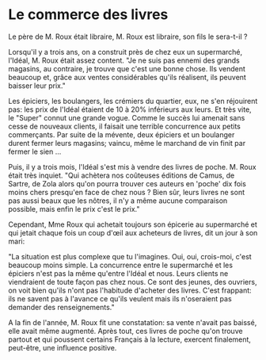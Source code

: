 # Le commerce des livres

Le père de M. Roux était libraire, M. Roux est libraire, son fils
le sera-t-il ?

Lorsqu'il y a trois ans, on a construit près de chez eux un supermarché,
l'Idéal, M. Roux était assez content. "Je ne suis pas ennemi des grands magasins, au
contraire, je trouve que c'est une bonne chose. Ils vendent beaucoup et, grâce aux
ventes considérables qu'ils réalisent, ils peuvent baisser leur prix."

Les épiciers, les boulangers, les crémiers du quartier, eux, ne s'en réjouirent pas:
les prix de l'Idéal étaient de 10 à 20% inférieurs aux leurs.
Et très vite, le "Super" connut une grande vogue. Comme le succès lui amenait
sans cesse de nouveaux clients, il faisait une terrible concurrence aux
petits commerçants. Par suite de la mévente, deux épiciers et un boulanger
durent fermer leurs magasins; vaincu, même le marchand de vin finit par fermer
le sien ...

Puis, il y a trois mois, l'Idéal s'est mis à vendre des livres de poche.
M. Roux était très inquiet. "Qui achètera nos coûteuses éditions de Camus,
de Sartre, de Zola alors qu'on pourra trouver ces auteurs en 'poche'
dix fois moins chers presqu'en face de chez nous ? Bien sûr, leurs livres
ne sont pas aussi beaux que les nôtres, il n'y a même aucune comparaison possible,
mais enfin le prix c'est le prix."

Cependant, Mme Roux qui achetait toujours son épicerie au supermarché et qui jetait
chaque fois un coup d'œil aux acheteurs de livres, dit un jour à son mari:

"La situation est plus complexe que tu l'imagines. Oui, oui, crois-moi,
c'est beaucoup moins simple. La concurrence entre le supermarché et les
épiciers n'est pas la même qu'entre l'Idéal et nous. Leurs clients ne viendraient
de toute façon pas chez nous. Ce sont des jeunes, des ouvriers, on voit bien qu'ils
n'ont pas l'habitude d'acheter des livres. C'est frappant: ils ne savent
pas à l'avance ce qu'ils veulent mais ils n'oseraient pas demander des renseignements."

A la fin de l'année, M. Roux fit une constatation: sa vente n'avait pas baissé,
elle avait même augmenté. Après tout, ces livres de poche qu'on trouve partout et
qui poussent certains Français à la lecture, exercent finalement, peut-être,
une influence positive.